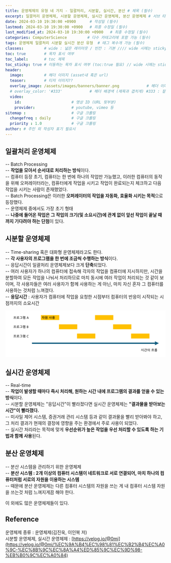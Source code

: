 ```yaml
---
title: 운영체제의 유형 네 가지 - 일괄처리, 시분할, 실시간, 분산 # 제목 (필수)
excerpt: 일괄처리 운영체제, 시분할 운영체제, 실시간 운영체제, 분산 운영체제 # 서브 타이틀이자 meta description (필수)
date: 2024-03-10 19:30:00 +0900      # 작성일 (필수)
lastmod: 2024-03-10 19:30:00 +0900   # 최종 수정일 (필수)
last_modified_at: 2024-03-10 19:30:00 +0900   # 최종 수정일 (필수)
categories: ComputerScience         # 다수 카테고리에 포함 가능 (필수)
tags: 운영체제 일괄처리 시분할 실시간 분산 유형  # 태그 복수개 가능 (필수)
classes:         # wide : 넓은 레이아웃 / 빈칸 : 기본 //// wide 시에는 sticky toc 불가
toc: true        # 목차 표시 여부
toc_label:       # toc 제목
toc_sticky: true # 이동하는 목차 표시 여부 (toc:true 필요) // wide 시에는 sticky toc 불가
header: 
  image:         # 헤더 이미지 (asset내 혹은 url)
  teaser:        # 티저 이미지??
  overlay_image: /assets/images/banners/banner.png            # 헤더 이미지 (제목과 겹치게)
  # overlay_color: '#333'            # 헤더 배경색 (제목과 겹치게) #333 : 짙은 회색 (필수)
  video:
    id:                      # 영상 ID (URL 뒷부분)
    provider:                # youtube, vimeo 등
sitemap :                    # 구글 크롤링
  changefreq : daily         # 구글 크롤링
  priority : 1.0             # 구글 크롤링
author: # 주인 외 작성자 표기 필요시
---
```

<!--postNo: 20240310_002--> 


## 일괄처리 운영체제  

-- Batch Processing  
-- **작업을 모아서 순서대로 처리하는 방식**이다.  
-- 컴퓨터 등장 초기, 컴퓨터는 한 번에 하나의 작업만 가능했고, 이러한 컴퓨터의 동작을 위해 오퍼레이터라는, 컴퓨터에게 작업을 시키고 작업이 완료되는지 체크하고 다음 작업을 시키는 사람이 존재했었다.  
-- Batch Processing은 이러한 **오퍼레이터의 작업을 자동화, 효율화 시키는 목적**으로 등장했다.  
-- 운영체제 중에서도 가장 초기 형태  
-- **나중에 들어온 작업은 그 작업의 크기(및 소요시간)에 관계 없이 앞선 작업이 끝날 때까지 기다려야 하는 단점**이 있다.  

## 시분할 운영체제  

--  Time-sharing  혹은 대화형 운영체제라고도 한다.  
-- **각 사용자의 프로그램을 한 번에 조금씩 수행하는 방식**이다.  
-- 응답시간이 일괄처리 운영체제보다 크게 **단축**되었다.  
-- 여러 사용자가 하나의 컴퓨터에 접속해 각자의 작업을 컴퓨터에 지시하지만, 시간을 분할하여 모든 작업을 나눠서 처리하므로 마치 동시에 여러 작업이 처리되는 것 같이 보이며, 각 사용자들은 여러 사용자가 함께 사용하는 게 아닌, 마치 자신 혼자 그 컴퓨터를 사용하는 것처럼 느껴졌다.  
-- **응답시간** : 사용자가 컴퓨터에 작업을 요청한 시점부터 컴퓨터의 반응이 시작되는 시점까지의 소요시간  

![](/assets/images/20240310_002_001.png)  

## 실시간 운영체제  

-- Real-time  
-- **작업이 발생할 때마다 즉시 처리해, 원하는 시간 내에 프로그램의 결과를 얻을 수 있는 방식**이다.  
-- 시분할 운영체제는 "응답시간"이 빨라졌다면 실시간 운영체제는 **"결과물을 받아보는 시간"이 빨라졌다.**  
-- 미사일 제어 시스템, 증권거래 관리 시스템 등과 같이 결과물을 빨리 받아봐야 하고, 그 처리 결과가 현재의 결정에 영향을 주는 환경에서 주로 사용이 되었다.  
-- 실시간 처리라는 목적에 맞게 **우선순위가 높은 작업을 우선 처리할 수 있도록 하는 기법과 함께 사용**된다.  

## 분산 운영체제  

-- 분산 시스템을 관리하기 위한 운영체제  
-- **분산 시스템 : 2개 이상의 컴퓨터 시스템이 네트워크로 서로 연결되어, 마치 하나의 컴퓨터처럼 서로의 자원을 이용하는 시스템**  
-- 때문에 분산 운영체제는 다른 컴퓨터 시스템의 자원을 쓰는 게 내 컴퓨터 시스템 자원을 쓰는것 처럼 느껴지게끔 해야 한다.  


이 외에도 많은 운영체제들이 있다.  

## Reference  

운영체제 종류 : 운영체제(김진욱, 이인복 저)  
시분할 운영체제, 실시간 운영체제 : [https://velog.io/@0mi](https://velog.io/@0mi/%EC%9A%B4%EC%98%81%EC%B2%B4%EC%A0%9C-%EC%8B%9C%EC%8A%A4%ED%85%9C%EC%9D%98-%EB%B0%9C%EC%A0%84)  